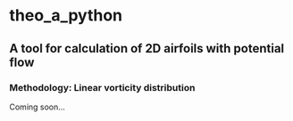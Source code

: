 # theo_a_python
## A tool for calculation of 2D airfoils with potential flow
### Methodology: Linear vorticity distribution

Coming soon...
